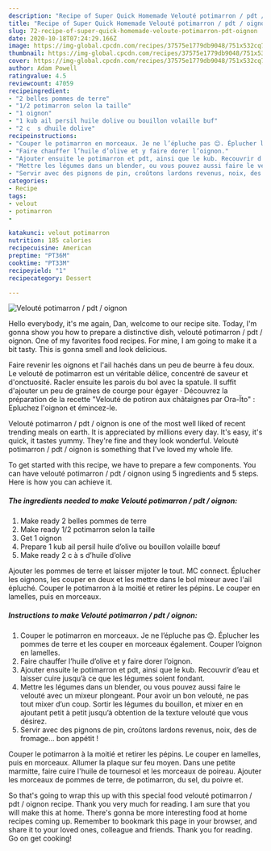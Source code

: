 ```yaml
---
description: "Recipe of Super Quick Homemade Velouté potimarron / pdt / oignon"
title: "Recipe of Super Quick Homemade Velouté potimarron / pdt / oignon"
slug: 72-recipe-of-super-quick-homemade-veloute-potimarron-pdt-oignon
date: 2020-10-18T07:24:29.166Z
image: https://img-global.cpcdn.com/recipes/37575e1779db9048/751x532cq70/veloute-potimarron-pdt-oignon-photo-principale-de-la-recette.jpg
thumbnail: https://img-global.cpcdn.com/recipes/37575e1779db9048/751x532cq70/veloute-potimarron-pdt-oignon-photo-principale-de-la-recette.jpg
cover: https://img-global.cpcdn.com/recipes/37575e1779db9048/751x532cq70/veloute-potimarron-pdt-oignon-photo-principale-de-la-recette.jpg
author: Adam Powell
ratingvalue: 4.5
reviewcount: 47059
recipeingredient:
- "2 belles pommes de terre"
- "1/2 potimarron selon la taille"
- "1 oignon"
- "1 kub ail persil huile dolive ou bouillon volaille buf"
- "2 c  s dhuile dolive"
recipeinstructions:
- "Couper le potimarron en morceaux. Je ne l’épluche pas 😊. Éplucher les pommes de terre et les couper en morceaux également. Couper l’oignon en lamelles."
- "Faire chauffer l’huile d’olive et y faire dorer l’oignon."
- "Ajouter ensuite le potimarron et pdt, ainsi que le kub. Recouvrir d’eau et laisser cuire jusqu’à ce que les légumes soient fondant."
- "Mettre les légumes dans un blender, ou vous pouvez aussi faire le velouté avec un mixeur plongeant. Pour avoir un bon velouté, ne pas tout mixer d’un coup. Sortir les légumes du bouillon, et mixer en en ajoutant petit à petit jusqu’à obtention de la texture velouté que vous désirez."
- "Servir avec des pignons de pin, croûtons lardons revenus, noix, des de fromage... bon appétit !"
categories:
- Recipe
tags:
- velout
- potimarron
- 

katakunci: velout potimarron  
nutrition: 185 calories
recipecuisine: American
preptime: "PT36M"
cooktime: "PT33M"
recipeyield: "1"
recipecategory: Dessert

---
```



![Velouté potimarron / pdt / oignon](https://img-global.cpcdn.com/recipes/37575e1779db9048/751x532cq70/veloute-potimarron-pdt-oignon-photo-principale-de-la-recette.jpg)

Hello everybody, it's me again, Dan, welcome to our recipe site. Today, I'm gonna show you how to prepare a distinctive dish, velouté potimarron / pdt / oignon. One of my favorites food recipes. For mine, I am going to make it a bit tasty. This is gonna smell and look delicious.

Faire revenir les oignons et l&#39;ail hachés dans un peu de beurre à feu doux. Le velouté de potimarron est un véritable délice, concentré de saveur et d&#39;onctuosité. Racler ensuite les parois du bol avec la spatule. Il suffit d&#39;ajouter un peu de graines de courge pour égayer · Découvrez la préparation de la recette &#34;Velouté de potiron aux châtaignes par Ora-Ïto&#34; : Epluchez l&#39;oignon et émincez-le.

Velouté potimarron / pdt / oignon is one of the most well liked of recent trending meals on earth. It is appreciated by millions every day. It's easy, it's quick, it tastes yummy. They're fine and they look wonderful. Velouté potimarron / pdt / oignon is something that I've loved my whole life.


To get started with this recipe, we have to prepare a few components. You can have velouté potimarron / pdt / oignon using 5 ingredients and 5 steps. Here is how you can achieve it.

<!--inarticleads1-->

##### The ingredients needed to make Velouté potimarron / pdt / oignon:

1. Make ready 2 belles pommes de terre
1. Make ready 1/2 potimarron selon la taille
1. Get 1 oignon
1. Prepare 1 kub ail persil huile d’olive ou bouillon volaille bœuf
1. Make ready 2 c à s d’huile d’olive


Ajouter les pommes de terre et laisser mijoter le tout. MC connect. Éplucher les oignons, les couper en deux et les mettre dans le bol mixeur avec l&#39;ail épluché. Couper le potimarron à la moitié et retirer les pépins. Le couper en lamelles, puis en morceaux. 

<!--inarticleads2-->

##### Instructions to make Velouté potimarron / pdt / oignon:

1. Couper le potimarron en morceaux. Je ne l’épluche pas 😊. Éplucher les pommes de terre et les couper en morceaux également. Couper l’oignon en lamelles.
1. Faire chauffer l’huile d’olive et y faire dorer l’oignon.
1. Ajouter ensuite le potimarron et pdt, ainsi que le kub. Recouvrir d’eau et laisser cuire jusqu’à ce que les légumes soient fondant.
1. Mettre les légumes dans un blender, ou vous pouvez aussi faire le velouté avec un mixeur plongeant. Pour avoir un bon velouté, ne pas tout mixer d’un coup. Sortir les légumes du bouillon, et mixer en en ajoutant petit à petit jusqu’à obtention de la texture velouté que vous désirez.
1. Servir avec des pignons de pin, croûtons lardons revenus, noix, des de fromage... bon appétit !


Couper le potimarron à la moitié et retirer les pépins. Le couper en lamelles, puis en morceaux. Allumer la plaque sur feu moyen. Dans une petite marmitte, faire cuire l&#39;huile de tournesol et les morceaux de poireau. Ajouter les morceaux de pommes de terre, de potimarron, du sel, du poivre et. 

So that's going to wrap this up with this special food velouté potimarron / pdt / oignon recipe. Thank you very much for reading. I am sure that you will make this at home. There's gonna be more interesting food at home recipes coming up. Remember to bookmark this page in your browser, and share it to your loved ones, colleague and friends. Thank you for reading. Go on get cooking!
